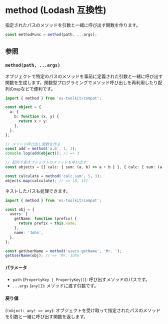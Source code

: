 # method (Lodash 互換性)

指定されたパスのメソッドを引数と一緒に呼び出す関数を作ります。

```typescript
const methodFunc = method(path, ...args);
```

## 参照

### `method(path, ...args)`

オブジェクトで特定のパスのメソッドを事前に定義された引数と一緒に呼び出す関数を生成します。関数型プログラミングでメソッド呼び出しを再利用したり配列の`map`などで便利です。

```typescript
import { method } from 'es-toolkit/compat';

const object = {
  a: {
    b: function (x, y) {
      return x + y;
    },
  },
};

// メソッド呼び出し関数を作る
const add = method('a.b', 1, 2);
console.log(add(object)); // => 3

// 配列で各オブジェクトのメソッドを呼び出す
const objects = [{ calc: { sum: (a, b) => a + b } }, { calc: { sum: (a, b) => a * b } }];

const calculate = method('calc.sum', 5, 3);
objects.map(calculate); // => [8, 15]
```

ネストしたパスも処理できます。

```typescript
import { method } from 'es-toolkit/compat';

const obj = {
  users: {
    getName: function (prefix) {
      return prefix + this.name;
    },
    name: 'John',
  },
};

const getUserName = method('users.getName', 'Mr. ');
getUserName(obj); // => 'Mr. John'
```

#### パラメータ

- `path` (`PropertyKey | PropertyKey[]`): 呼び出すメソッドのパスです。
- `...args` (`any[]`): メソッドに渡す引数です。

#### 戻り値

(`(object: any) => any`): オブジェクトを受け取って指定されたパスのメソッドを引数と一緒に呼び出す関数を返します。
